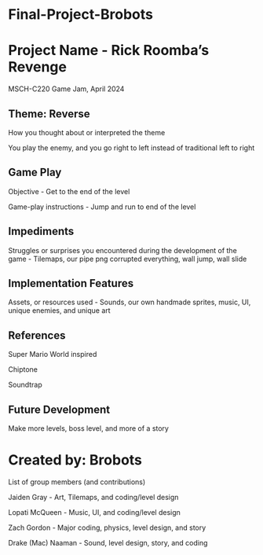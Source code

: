 # Final-Project-Brobots

# Project Name - Rick Roomba’s Revenge

MSCH-C220 Game Jam, April 2024

## Theme: Reverse

How you thought about or interpreted the theme

You play the enemy, and you go right to left instead of traditional left to right

## Game Play

Objective - Get to the end of the level

Game-play instructions - Jump and run to end of the level

## Impediments
Struggles or surprises you encountered during the development of the game - Tilemaps, our pipe png corrupted everything, wall jump, wall slide

## Implementation Features

Assets, or resources used - Sounds, our own handmade sprites, music, UI, unique enemies, and unique art

## References

Super Mario World inspired 

Chiptone

Soundtrap

## Future Development
Make more levels, boss level, and more of a story

# Created by: Brobots
List of group members (and contributions)

Jaiden Gray - Art, Tilemaps, and coding/level design

Lopati McQueen - Music, UI, and coding/level design 

Zach Gordon - Major coding, physics, level design, and story

Drake (Mac) Naaman - Sound, level design, story, and coding



